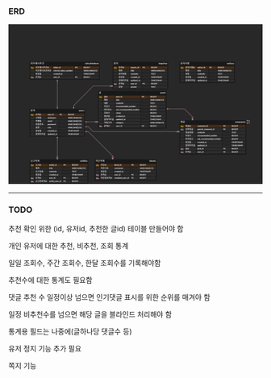 ### ERD

![Alt text](ERD.png)

---

### TODO

추천 확인 위한 (id, 유저id, 추천한 글id) 테이블 만들어야 함

개인 유저에 대한 추천, 비추천, 조회 통계

일일 조회수, 주간 조회수, 한달 조회수를 기록해야함

추천수에 대한 통계도 필요함

댓글 추천 수 일정이상 넘으면 인기댓글 표시를 위한 순위를 매겨야 함

일정 비추천수를 넘으면 해당 글을 블라인드 처리해야 함

통계용 필드는 나중에(글하나당 댓글수 등)

유저 정지 기능 추가 필요

쪽지 기능